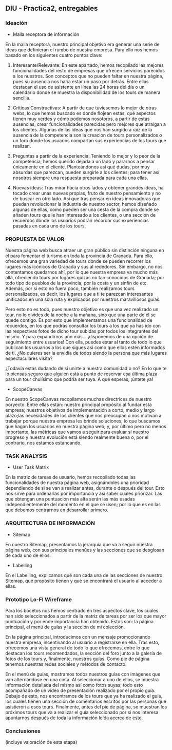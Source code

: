 ## DIU - Practica2, entregables

### Ideación 
* Malla receptora de información 

En la malla receptora, nuestro principal objetivo era generar una serie de ideas que definieran el rumbo de nuestra empresa. Para ello nos hemos basado en los siguientes cuatro puntos clave:

1. Interesante/Relevante: En este apartado, hemos recopilado las mejores funcionalidades del resto de empresas que ofrecen servicios parecidos a los nuestros. Son conceptos que no pueden faltar en nuestra página, pues su ausencia nos haría estar un paso por detrás. Entre ellas destacan el uso de asistente en línea las 24 horas del día o un calendario donde se muestra la disponibilidad de los tours de manera sencilla.

2. Críticas Constructivas: A partir de que tuviesemos lo mejor de otras webs, lo que hemos buscado es dónde flojean estas, qué aspectos tienen muy verdes y cómo podemos nosotoros, a partir de estas ausencias, crear funcionalidades parecidas pero mejores que atraigan a los clientes. Algunas de las ideas que nos han surgido a raíz de la ausencia de la competencia son la creación de tours personalizados o un foro donde los usuarios compartan sus experiencias de los tours que realizan.

3. Preguntas a partir de la experiencia: Teniendo lo mejor y lo peor de la competencia, hemos querido dejarla a un lado y pararnos a pensar únicamente en el cliente. Planteándonos así qué dudas, por muy absurdas que parezcan, pueden surgirle a los clientes; para tener así nosotros siempre una respuesta preparada para cada una ellas.

4. Nuevas ideas: Tras mirar hacia otros lados y obtener grandes ideas, ha tocado crear unas nuevas propias, fruto de nuestro pensamiento y no de buscar en otro lado. Así que tras pensar en ideas innovadoras que puedan revolucionar la industria de nuestro sector, hemos diseñado algunas de ellas, como pueden ser una cesta de la compra donde se añaden tours que le han interesado a los clientes, o una sección de recuerdos donde los usuarios podrán recordar sus experiencias pasadas en cada uno de los tours.


### PROPUESTA DE VALOR

Nuestra página web busca atraer un gran público sin distinción ninguna en él para fomentar el turismo en toda la provincia de Granada. Para ello, ofrecemos una gran variedad de tours donde se pueden recorrer los lugares más icónicos de Granada y sus al rededores. Sin embargo, no nos contentamos quedarnos ahí, por lo que nuestra empresa va mucho más allá, ofreciendo tours por lugares quizás no tan conocidos de Granada; por todo tipo de pueblos de la provincia; por la costa y un sinfín de etc. Además, por si esto no fuera poco, también realizamos tours personalizados, es decir, los lugares que a ti te parezcan interesantes unificados en una sola ruta y explicados por nuestros maravillosos guías.

Pero esto no es todo, pues nuestro objetivo es que una vez realizado un tour, no lo olvides de la noche a la mañana, sino que una parte de él se quede contigo. Es por esto que implementamos una funcionalidad de recuerdos, en los que podrás consultar los tours a los que ya has ido con las respectivas fotos de dicho tour subidas por todos los integrantes del mismo. Y para expandirnos aún más... ¡disponemos de una opción de seguimiento entre usuarios! Con ella, puedes estar al tanto de todo lo que publican los usuarios a los que sigues así como que ellos estén informados de ti. ¿No quieres ser la envidia de todos siendo la persona que más lugares espectaculares visita?

¿Todavía estás dudando de si unirte a nuestra comunidad o no? En lo que te lo piensas seguro que alguien está a punto de reservar esa última plaza para un tour chulísimo que podría ser tuya. A qué esperas, ¡úntete ya!

* ScopeCanvas

En nuestro ScopeCanvas recopilamos muchas directrices de nuestro poryecto. Entre ellas están: nuestro principal propósito al fundar esta empresa; nuestros objetivos de implementación a corto, medio y largo plazo;las necesidades de los clientes que nos preocupan o nos motivan a trabajar porque nuestra empresa les brinde soluciones; lo que buscamos que hagan los usuarios en nuestra página web; y, por último pero no menos importante, las métricas que vamos a seguir para evaluar si nuestro progreso y nuestra evolución está siendo realmente buena o, por el contrario, nos estamos estancando.

### TASK ANALYSIS

* User Task Matrix 

En la matriz de tareas de usuario, hemos recopilado todas las funcionalidades de nuestra página web, asignándoles una prioridad dependiendo de si se van a realizar antes, durante o después del tour. Esto nos sirve para ordenarlas por importancia y así saber cuales priorizar. Las que obtengan una puntuación más alta serán las más usadas independientemente del momento en el que se usen; por lo que es en las que debemos centrarnos en desarrollar primero.


### ARQUITECTURA DE INFORMACIÓN

* Sitemap 

En nuestro Sitemap, presentamos la jerarquía que va a seguir nuestra página web, con sus principales menúes y las secciones que se desglosan de cada uno de ellos.

* Labelling 

En el Labelling, explicamos qué son cada una de las secciones de nuestro Sitemap, qué propósito tienen y qué se encontrará el usuario al acceder a ellas. 

### Prototipo Lo-FI Wireframe 

Para los bocetos nos hemos centrado en tres aspectos clave, los cuales han sido seleccionados a partir de la matriz de tareas por ser los que mayor puntuación y por ende importancia han obtenido. Estos son: la página principal, el menú de guías y la sección de mi colección.

En la página principal, introducimos con un mensaje promocionando nuestra empresa, incentivando al usuario a registrarse en ella. Tras esto, ofrecemos una vista general de todo lo que ofrecemos, entre lo que destacan los tours recomendados, la sección del foro junto a la galería de fotos de los tours y, finalmente, nuestros guías. Como pie de página tenemos nuestras redes sociales y métodos de contacto.

En el menú de guías, mostramos todos nuestros guías con imágenes que van alternándose en una cinta. Al seleccionar a uno de ellos, se muestra información detallada del mismo así como fotos suyas; todo esto acompañado de un vídeo de presentación realizado por el propio guía. Debajo de esto, nos encontramos de los tours que ya ha realizado el guía, los cuales tienen una sección de comentarios escritos por las personas que asistieron a esos tours. Finalmente, antes del pie de página, se muestran los próximos tours que va a realizar el guía seleccionado por si nos interesa apuntarnos después de toda la información leída acerca de este.


### Conclusiones  
(incluye valoración de esta etapa)

